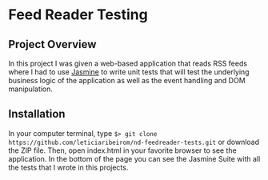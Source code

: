 # Feed Reader Testing
## Project Overview

In this project I was given a web-based application that reads RSS feeds where I had to use [Jasmine](http://jasmine.github.io/) to write unit tests that will test the underlying business logic of the application as well as the event handling and DOM manipulation.

## Installation
In your computer terminal, type
`$> git clone https://github.com/leticiaribeirom/nd-feedreader-tests.git`
or download the ZIP file.
Then, open index.html in your favorite browser to see the application. In the bottom of the page you can see the Jasmine Suite with all the tests that I wrote in this projects.